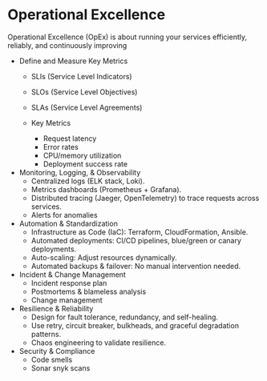 # Operational Excellence
Operational Excellence (OpEx) is about running your services efficiently, reliably, and continuously improving

* Define and Measure Key Metrics
    - SLIs (Service Level Indicators)
    - SLOs (Service Level Objectives)
    - SLAs (Service Level Agreements)

    - Key Metrics
        - Request latency
        - Error rates
        - CPU/memory utilization
        - Deployment success rate
* Monitoring, Logging, & Observability
    - Centralized logs (ELK stack, Loki).
    - Metrics dashboards (Prometheus + Grafana).
    - Distributed tracing (Jaeger, OpenTelemetry) to trace requests across services.
    - Alerts for anomalies
* Automation & Standardization
    - Infrastructure as Code (IaC): Terraform, CloudFormation, Ansible.
    - Automated deployments: CI/CD pipelines, blue/green or canary deployments.
    - Auto-scaling: Adjust resources dynamically.
    - Automated backups & failover: No manual intervention needed.
* Incident & Change Management
    - Incident response plan
    - Postmortems & blameless analysis
    - Change management
* Resilience & Reliability
    - Design for fault tolerance, redundancy, and self-healing.
    - Use retry, circuit breaker, bulkheads, and graceful degradation patterns.
    - Chaos engineering to validate resilience.
* Security & Compliance
    - Code smells
    - Sonar snyk scans
